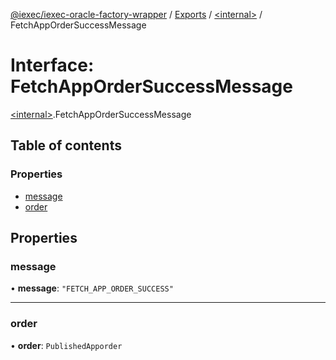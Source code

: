 [@iexec/iexec-oracle-factory-wrapper](../README.md) / [Exports](../modules.md) / [\<internal\>](../modules/internal_.md) / FetchAppOrderSuccessMessage

# Interface: FetchAppOrderSuccessMessage

[\<internal\>](../modules/internal_.md).FetchAppOrderSuccessMessage

## Table of contents

### Properties

- [message](internal_.FetchAppOrderSuccessMessage.md#message)
- [order](internal_.FetchAppOrderSuccessMessage.md#order)

## Properties

### message

• **message**: ``"FETCH_APP_ORDER_SUCCESS"``

___

### order

• **order**: `PublishedApporder`
